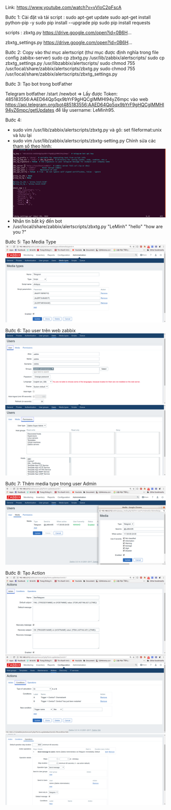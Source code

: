Link: https://www.youtube.com/watch?v=vVIoC2pFscA

Bước 1: Cài đặt và tải script :
sudo apt-get update
sudo apt-get install python-pip -y
sudo pip install --upgrade pip
sudo pip install requests

scripts :
zbxtg.py
https://drive.google.com/open?id=0B6H...

zbxtg_settings.py
https://drive.google.com/open?id=0B6H...

Bước 2: Copy vào thư mục alertscript (thư mục được định nghĩa trong file config zabibx-server)
sudo cp zbxtg.py /usr/lib/zabbix/alertscripts/
sudo cp zbxtg_settings.py /usr/libzabbix/alertscripts/
sudo chmod 755 /usr/local/share/zabbix/alertscripts/zbxtg.py
sudo chmod 755 /usr/local/share/zabbix/alertscripts/zbxtg_settings.py

Bước 3: Tạo bot trong botFather

Telegram botfather
/start
/newbot
=> Lấy được Token: 485183556:AAED64Qp5qx9bYrF9gHQCgIMMHI94yZ6mpc
vào web https://api.telegram.org/bot485183556:AAED64Qp5qx9bYrF9gHQCgIMMHI94yZ6mpc/getUpdates
để lấy username: LeMinh95.

Bước 4: 
- sudo vim /usr/lib/zabbix/alertscripts/zbxtg.py và gõ: set fileformat:unix và lưu lại
- sudo vim /usr/lib/zabbix/alertscripts/zbxtg-setting.py
Chỉnh sửa các tham số theo hình: 
![](image/j.png)
- Nhắn tin bất kỳ đến bot
- /usr/local/share/zabbix/alertscripts/zbxtg.py "LeMinh" "hello" "how are you ?"

Bước 5: Tạo Media Type
![](image/a.png)


Bước 6: Tạo user trên web zabbix
![](image/b.png)
![](image/c.png)


Bước 7: Thêm media type trong user Admin
![](image/d.png)

Bước 8: Tạo Action 
![](image/e.png)
![](image/f.png)
![](image/g.png)
